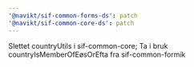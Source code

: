 ```yaml
---
'@navikt/sif-common-forms-ds': patch
'@navikt/sif-common-core-ds': patch
---
```


Slettet countryUtils i sif-common-core; Ta i bruk countryIsMemberOfEøsOrEfta fra sif-common-formik
